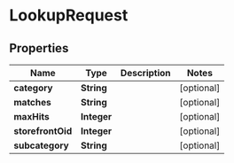 
# LookupRequest

## Properties
Name | Type | Description | Notes
------------ | ------------- | ------------- | -------------
**category** | **String** |  |  [optional]
**matches** | **String** |  |  [optional]
**maxHits** | **Integer** |  |  [optional]
**storefrontOid** | **Integer** |  |  [optional]
**subcategory** | **String** |  |  [optional]




